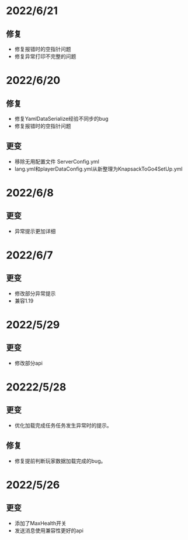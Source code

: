 # 2022/6/21
## 修复
- 修复报错时的空指针问题
- 修复异常打印不完整的问题

# 2022/6/20
## 修复
- 修复YamlDataSerialize经验不同步的bug
- 修复报错时的空指针问题
## 更变
- 移除无用配置文件 ServerConfig.yml
- lang.yml和playerDataConfig.yml从新整理为KnapsackToGo4SetUp.yml

# 2022/6/8
## 更变
- 异常提示更加详细

# 2022/6/7
## 更变
- 修改部分异常提示
- 兼容1.19

# 2022/5/29
## 更变
- 修改部分api

# 20222/5/28
## 更变
- 优化加载完成任务任务发生异常时的提示。
## 修复
- 修复提前判断玩家数据加载完成的bug。

# 2022/5/26
## 更变
- 添加了MaxHealth开关
- 发送消息使用兼容性更好的api
